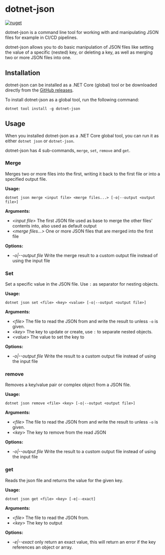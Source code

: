 # dotnet-json

[![nuget](https://img.shields.io/nuget/v/dotnet-json)](https://www.nuget.org/packages/dotnet-json/)

dotnet-json is a command line tool for working with and manipulating JSON files for example in CI/CD pipelines.

dotnet-json allows you to do basic manipulation of JSON files like setting the value of a specific (nested) key, or deleting a key,
as well as merging two or more JSON files into one.

## Installation

dotnet-json can be installed as a .NET Core (global) tool or be downloaded directly from the [GitHub releases](https://github.com/sleeuwen/dotnet-json/releases).

To install dotnet-json as a global tool, run the following command:

```
dotnet tool install -g dotnet-json
```

## Usage

When you installed dotnet-json as a .NET Core global tool, you can run it as either `dotnet json` or `dotnet-json`.

dotnet-json has 4 sub-commands, `merge`, `set`, `remove` and `get`.

### Merge

Merges two or more files into the first, writing it back to the first file or into a specified output file.

**Usage:**
```
dotnet json merge <input file> <merge files...> [-o|--output <output file>]
```

**Arguments:**

- _\<input file>_ The first JSON file used as base to merge the other files' contents into, also used as default output
- _\<merge files...>_ One or more JSON files that are merged into the first file

**Options:**
- _-o|--output file_ Write the merge result to a custom output file instead of using the input file 

### Set

Set a specific value in the JSON file. Use `:` as separator for nesting objects.

**Usage:**
```
dotnet json set <file> <key> <value> [-o|--output <output file>]
```

**Arguments:**
- _\<file>_ The file to read the JSON from and write the result to unless `-o` is given.
- _\<key>_ The key to update or create, use `:` to separate nested objects.
- _\<value>_ The value to set the key to

**Options:**
- _-o|--output file_ Write the result to a custom output file instead of using the input file

### remove

Removes a key/value pair or complex object from a JSON file.

**Usage:**
```
dotnet json remove <file> <key> [-o|--output <output file>]
```

**Arguments:**
- _\<file>_ The file to read the JSON from and write the result to unless `-o` is given.
- _\<key>_ The key to remove from the read JSON

**Options:**
- _-o|--output file_ Write the result to a custom output file instead of using the input file

### get

Reads the json file and returns the value for the given key.

**Usage:**
```
dotnet json get <file> <key> [-e|--exact]
```

**Arguments:**
- _\<file>_ The file to read the JSON from.
- _\<key>_ The key to output

**Options:**
- _-e|--exact_ only return an exact value, this will return an error if the key references an object or array.
